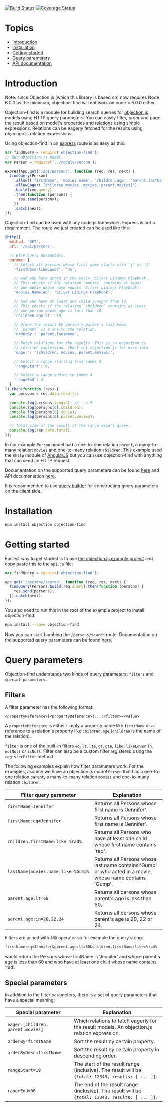 [![Build Status](https://travis-ci.org/Vincit/objection-find.svg?branch=master)](https://travis-ci.org/Vincit/objection-find) [![Coverage Status](https://coveralls.io/repos/Vincit/objection-find/badge.svg?branch=master&service=github)](https://coveralls.io/github/Vincit/objection-find?branch=master)

# Topics

- [Introduction](#introduction)
- [Installation](#installation)
- [Getting started](#getting-started)
- [Query parameters](#query-parameters)
- [API documentation](API.md)

# Introduction

Note: since Objection.js (which this library is based on) now requires Node 6.0.0 as the minimum, objection-find will not work on node < 6.0.0 either.

Objection-find is a module for building search queries for [objection.js](https://github.com/Vincit/objection.js/)
models using HTTP query parameters. You can easily filter, order and page the result based on model's properties and
relations using simple expressions. Relations can be eagerly fetched for the results using objection.js relation
expressions.

Using objection-find in an [express](http://expressjs.com/) route is as easy as this:

```js
var findQuery = require('objection-find');
// Our objection.js model.
var Person = require('../models/Person');

expressApp.get('/api/persons', function (req, res, next) {
  findQuery(Person)
    .allow(['firstName', 'movies.name', 'children.age', 'parent.lastName'])
    .allowEager('[children.movies, movies, parent.movies]')
    .build(req.query)
    .then(function (persons) {
      res.send(persons);
    })
    .catch(next);
});
```

Objection-find can be used with any node.js framework. Express is not a requirement. The route we just created can
be used like this:

```js
$http({
  method: 'GET',
  url: '/api/persons',

  // HTTP Query parameters.
  params: {
    // Select all persons whose first name starts with 'j' or 'J'
    'firstName:likeLower': 'J%',

    // And who have acted in the movie 'Silver Linings Playbook'.
    // This checks if the relation `movies` contains at least
    // one movie whose name equals 'Silver Linings Playbook'.
    'movies.name:eq': 'Silver Linings Playbook',

    // And who have at least one child younger than 10.
    // This checks if the relation `children` contains at least
    // one person whose age is less than 10.
    'children.age:lt': 10,

    // Order the result by person's parent's last name.
    // `parent` is a one-to-one relation.
    'orderBy': 'parent.lastName',

    // Fetch relations for the results. This is an objection.js
    // relation expression. Check out objection.js for more info.
    'eager': '[children, movies, parent.movies]',

    // Select a range starting from index 0
    'rangeStart': 0,

    // Select a range ending to index 4
    'rangeEnd': 4
  }
}).then(function (res) {
  var persons = res.data.results;

  console.log(persons.length); // --> 5
  console.log(persons[0].children);
  console.log(persons[0].movie);
  console.log(persons[0].parent.movies);

  // Total size of the result if the range wasn't given.
  console.log(res.data.total);
});
```

In our example `Person` model had a one-to-one relation `parent`, a many-to-many relation `movies` and one-to-many
relation `children`. This example used the `$http` module of [AngularJS](https://angularjs.org/) but you can use
objection-find with anything that can send an HTTP request.

Documentation on the supported query parameters can be found [here](#query-parameters) and API documentation
[here](API.md).

It is recommended to use [query builder](https://www.npmjs.com/package/objection-find-query-builder) for constructing query parameters on the client side.

# Installation

```sh
npm install objection objection-find
```

# Getting started

Easiest way to get started is to use [the objection.js example project](https://github.com/Vincit/objection.js/tree/master/examples/express)
and copy paste this to the `api.js` file:

```js
var findQuery = require('objection-find');

app.get('/persons/search', function (req, res, next) {
  findQuery(Person).build(req.query).then(function (persons) {
    res.send(persons);
  }).catch(next);
});
```

You also need to run this in the root of the example project to install objection-find:

```sh
npm install --save objection-find
```

Now you can start bombing the `/persons/search` route. Documentation on the supported query parameters can be found
[here](#query-parameters).

# Query parameters

Objection-find understands two kinds of query parameters: `filters` and `special parameters`.

## Filters

A filter parameter has the following format:

```
<propertyReference>|<propertyReference>|...:<filter>=<value>
```

A `propertyReference` is either simply a property name like `firstName` or a reference to a relation's property like
`children.age` (`children` is the name of the relation).

`filter` is one of the built-in filters `eq`, `lt`, `lte`, `gt`, `gte`, `like`, `likeLower` `in`, `notNull` or `isNull`.
Filter can also be a custom filter registered using the `registerFilter` method.

The following examples explain how filter parameters work. For the examples, assume we have an objection.js model
`Person` that has a one-to-one relation `parent`, a many-to-many relation `movies` and one-to-many relation `children`.

| Filter query parameter             | Explanation                                                                                             |
|------------------------------------|---------------------------------------------------------------------------------------------------------|
| `firstName=Jennifer`               | Returns all Persons whose first name is 'Jennifer'.                                                     |
| `firstName:eq=Jennifer`            | Returns all Persons whose first name is 'Jennifer'.                                                     |
| `children.firstName:like=%rad%`    | Returns all Persons who have at least one child whose first name contains 'rad'.                        |
| `lastName\|movies.name:like=%Gump%` | Returns all Persons whose last name contains 'Gump' or who acted in a movie whose name contains 'Gump'. |
| `parent.age:lt=60`                 | Returns all persons whose parent's age is less than 60.                                                 |
| `parent.age:in=20,22,24`           | Returns all persons whose parent's age is 20, 22 or 24.                                                 |

Filters are joined with `AND` operator so for example the query string:

```
firstName:eq=Jennifer&parent.age:lt=60&children.firstName:like=%rad%
```

would return the Persons whose firstName is 'Jennifer' and whose parent's age is less than 60 and who have
at least one child whose name contains 'rad'.


## Special parameters

In addition to the filter parameters, there is a set of query parameters that have a special meaning:

| Special parameter                 | Explanation                                                                                              |
|-----------------------------------|----------------------------------------------------------------------------------------------------------|
| `eager=[children, parent.movies]` | Which relations to fetch eagerly for the result models. An objection.js relation expression.             |
| `orderBy=firstName`               | Sort the result by certain property.                                                                     |
| `orderByDesc=firstName`           | Sort the result by certain property in descending order.                                                 |
| `rangeStart=10`                   | The start of the result range (inclusive). The result will be `{total: 12343, results: [ ... ]}`.        |
| `rangeEnd=50`                     | The end of the result range (inclusive). The result will be `{total: 12343, results: [ ... ]}`.          |
